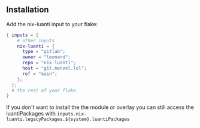 ## Installation

Add the nix-luanti input to your flake:

```nix
{ inputs = {
    # other inputs
    nix-luanti = {
      type = "gitlab";
      owner = "leonard";
      repo = "nix-luanti";
      host = "git.menzel.lol";
      ref = "main";
    };
  };
  # the rest of your flake
}

```

If you don't want to install the the module or overlay you can still access the luantiPackages with `inputs.nix-luanti.legacyPackages.${system}.luantiPackages`
